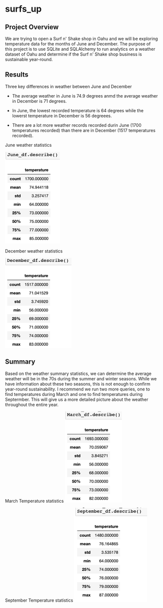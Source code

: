 # surfs_up

## Project Overview

We are trying to open a Surf n' Shake shop in Oahu and we will be exploring temperature data for the months of June and December. The purpose of this project is to use SQLite and SQLAlchemy to run analytics on a weather dataset of Oahu and determine if the Surf n' Shake shop business is sustainable year-round.

## Results

Three key differences in weather between June and December
 - The average weather in June is 74.9 degrees anmd the average weather in December is 71 degrees.
 
 - In June, the lowest recorded temperature is 64 degrees while the lowerst temperature in December is 56 degreees.
 
 - There are a lot more weather records recorded durin June (1700 temperatures recorded) than there are in December (1517 temperatures recorded).
 
 June weather statistics

![june](June_Temperature_Statistics.png)

December weather statistics

![december](December_Temperature_Statistics.png)

## Summary
Based on the weather summary statistics, we can determine the average weather will be in the 70s during the summer and winter seasons. While we have information about these two seasons, this is not enough to confirm year-round sustainability. I recommend we run two more queries, one to find temperatures during March and one  to find temperatures during Septermber. This will give us a more detailed picture about the weather throughout the entire year.

March Temperature statistics
![march](March_Temperature_Statistics.png)

September Temperature statistics
![September](September_Temperature_Statistics.png)
